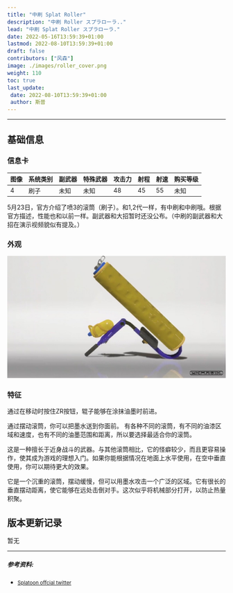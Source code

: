 ```yaml
---
title: "中刷 Splat Roller"
description: "中刷 Roller スプラローラ.."
lead: "中刷 Splat Roller スプラローラ."
date: 2022-05-16T13:59:39+01:00
lastmod: 2022-08-10T13:59:39+01:00
draft: false
contributors: ["风森"]
image: ./images/roller_cover.png
weight: 110
toc: true
last_update:  
 date: 2022-08-10T13:59:39+01:00 
 author: 斯普 
---
```

---
## 基础信息
### 信息卡
| 图像 | 系统类别 | 副武器 | 特殊武器 | 攻击力 | 射程 | 射速 | 购买等级 |
| ---- | -------- | ------ | -------- | ---- | ---- | ---- | -------- |
| 4    | 刷子     | 未知   | 未知     | 48   | 45   | 55   | 未知       | 


 5月23日，官方介绍了喷3的滚筒（刷子）。和1,2代一样，有中刷和中刷哦。根据官方描述，性能也和以前一样。副武器和大招暂时还没公布。（中刷的副武器和大招在演示视频貌似有提及。）

### 外观


![中刷](./images/Splat_Roller.jpg)

### 特征
通过在移动时按住ZR按钮，辊子能够在涂抹油墨时前进。

通过摆动滚筒，你可以把墨水送到你面前。
有各种不同的滚筒，有不同的油漆区域和速度，也有不同的油墨范围和距离，所以要选择最适合你的滚筒。 

这是一种擅长于近身战斗的武器。与其他滚筒相比，它的怪癖较少，而且更容易操作，使其成为游戏的理想入门。如果你能根据情况在地面上水平使用，在空中垂直使用，你可以期待更大的效果。 

它是一个沉重的滚筒，摆动缓慢，但可以用墨水攻击一个广泛的区域。它有很长的垂直摆动距离，使它能够在远处击倒对手。这次似乎将机械部分打开，以防止热量积聚。


## 版本更新记录
暂无

--- 

##### 参考资料:  
- [<small> Splatoon offcial twitter</small>](https://twitter.com/SplatoonJP/status/1528662017535787008?s=20&t=RxoAVK4Ibbq1AuQlJP4iyA) 

